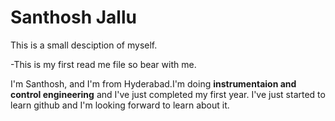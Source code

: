 # Santhosh Jallu

This is a small desciption of myself.

-This is my first read me file so bear with me.

I'm Santhosh, and I'm from Hyderabad.I'm doing **instrumentaion and control engineering** and I've just
completed my first year.
I've just started to learn github and I'm looking forward to learn about it.

